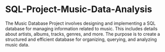 # SQL-Project-Music-Data-Analysis

The Music Database Project involves designing and implementing a SQL database for managing information related to music. This includes details about artists, albums, tracks, genres, and more. The purpose is to create a structured and efficient database for organizing, querying, and analyzing music data.
